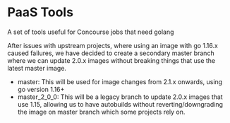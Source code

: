 # PaaS Tools

A set of tools useful for Concourse jobs that need golang

After issues with upstream projects, where using an image with go 1.16.x caused failures, we have decided to create a secondary master branch where we can update 2.0.x images without breaking things that use the latest master image.

- master: This will be used for image changes from 2.1.x onwards, using go version 1.16+
- master_2_0_0: This will be a legacy branch to update 2.0.x images that use 1.15, allowing us to have autobuilds without reverting/downgrading the image on master branch which some projects rely on.
